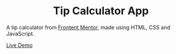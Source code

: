 <div align="center"><h1>Tip Calculator App</h1></div>

A tip calculator from [Frontent Mentor](https://www.frontendmentor.io/), made using HTML, CSS and JavaScript.

[Live Demo](tip-calculator-app.surge.sh)
